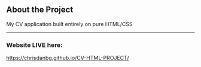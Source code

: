 ## About the Project
My CV application built entirely on pure HTML/CSS

***
### Website LIVE here:
https://chrisdanbg.github.io/CV-HTML-PROJECT/

